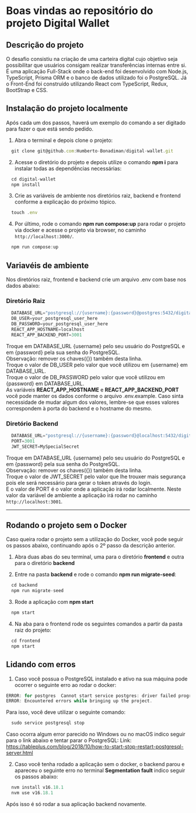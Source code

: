 # Boas vindas ao repositório do projeto Digital Wallet

## Descrição do projeto

O desafio consistiu na criação de uma carteira digital cujo objetivo seja possibilitar que usuários consigam realizar transferências internas entre si. É uma aplicação Full-Stack onde o back-end foi desenvolvido com Node.js, TypeScript, Prisma ORM e o banco de dados utilizado foi o PostgreSQL. Já o Front-End foi construído utilizando React com TypeScript, Redux, BootStrap e CSS.

## Instalação do projeto localmente

Após cada um dos passos, haverá um exemplo do comando a ser digitado para fazer o que está sendo pedido.

1. Abra o terminal e depois clone o projeto:
```javascript
  git clone git@github.com:Humberto-Bonadiman/digital-wallet.git
```

2. Acesse o diretório do projeto e depois utilize o comando **npm i** para instalar todas as dependências necessárias:
```javascript
  cd digital-wallet
  npm install
```

3. Crie as variáveis de ambiente nos diretórios raiz, backend e frontend conforme a explicação do próximo tópico.
```javascript
  touch .env
```

4. Por último, rode o comando **npm run compose:up** para rodar o projeto via docker e acesse o projeto via browser, no caminho `http://localhost:3000/`.
```javascript
  npm run compose:up
```

## Variavéis de ambiente

Nos diretórios raiz, frontend e backend crie um arquivo .env com base nos dados abaixo:

### Diretório Raiz
```javascript
  DATABASE_URL="postgresql://{username}:{password}@postgres:5432/digital_wallet?schema=public"
  DB_USER=your_postgresql_user_here
  DB_PASSWORD=your_postgresql_user_here
  REACT_APP_HOSTNAME=localhost
  REACT_APP_BACKEND_PORT=3001
```

Troque em DATABASE_URL {username} pelo seu usuário do PostgreSQL e em {password} pela sua senha do PostgreSQL.
<br/>
Observação: remover os chaves({}) também desta linha.
<br/>
Troque o valor de DB_USER pelo valor que você utilizou em {username} em DATABASE_URL.
<br/>
Troque o valor de DB_PASSWORD pelo valor que você utilizou em {password} em DATABASE_URL.
<br/>
As variáveis **REACT_APP_HOSTNAME** e **REACT_APP_BACKEND_PORT** você pode manter os dados conforme o arquivo .env.example. Caso sinta necessidade de mudar algum dos valores, lembre-se que esses valores correspondem à porta do backend e o hostname do mesmo.
<br/>

### Diretório Backend
```javascript
  DATABASE_URL="postgresql://{username}:{password}@localhost:5432/digital_wallet?schema=public"
  PORT=3001
  JWT_SECRET=MySpecialSecret
```
Troque em DATABASE_URL {username} pelo seu usuário do PostgreSQL e em {password} pela sua senha do PostgreSQL.
<br/>
Observação: remover os chaves({}) também desta linha.
<br/>
Troque o valor de JWT_SECRET pelo valor que lhe trouxer mais segurança pois ele será necessário para gerar o token através do login.
<br/>
E o valor de PORT é o valor onde a aplicação irá rodar localmente. Neste valor da variável de ambiente a aplicação irá rodar no caminho `http://localhost:3001`.

---

## Rodando o projeto sem o Docker

Caso queira rodar o projeto sem a utilização do Docker, você pode seguir os passos abaixo, continuando após o 2º passo da descrição anterior.

1. Abra duas abas do seu terminal, uma para o diretório **frontend** e outra para o diretório **backend**

2. Entre na pasta **backend** e rode o comando **npm run migrate-seed**:
```javascript
  cd backend
  npm run migrate-seed
```

3. Rode a aplicação com **npm start**
```javascript
  npm start
```

4. Na aba para o frontend rode os seguintes comandos a partir da pasta raiz do projeto:
```javascript
  cd frontend
  npm start
```

## Lidando com erros

1. Caso você possua o PostgreSQL instalado e ativo na sua máquina pode ocorrer o seguinte erro ao rodar o docker:
```javascript
ERROR: for postgres  Cannot start service postgres: driver failed programming external connectivity on endpoint digital-wallet_postgres_1 (xxxxxxxxxxxxxxxxxxxxxxxxxxxxxxxxxxxxxxxxxx): Error starting userland proxy: listen tcp4 0.0.0.0:5432: bind: address already in use
ERROR: Encountered errors while bringing up the project.
```

Para isso, você deve utilizar o seguinte comando:
```javascript
  sudo service postgresql stop
```

Caso ocorra algum error parecido no Windows ou no macOS indico seguir para o link abaixo e tentar parar o PostgreSQL:
Link: https://tableplus.com/blog/2018/10/how-to-start-stop-restart-postgresql-server.html

2. Caso você tenha rodado a aplicação sem o docker, o backend parou e apareceu o seguinte erro no terminal **Segmentation fault** indico seguir os passos abaixo:
```javascript
  nvm install v16.18.1
  nvm use v16.18.1
```

Após isso é só rodar a sua aplicação backend novamente.

